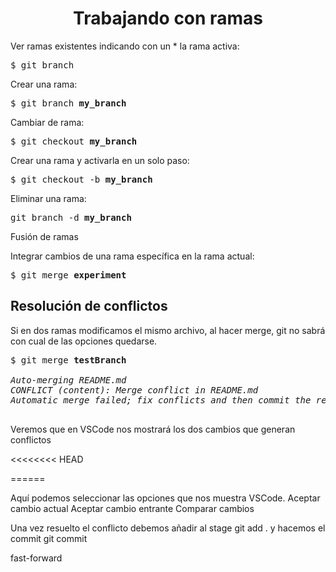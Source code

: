 <h1 align="center">Trabajando con ramas</h1>

Ver ramas existentes indicando con un * la rama activa:
<pre>
$ git branch
</pre>

Crear una rama:
<pre>
$ git branch <b>my_branch</b>
</pre>

Cambiar de rama:
<pre>
$ git checkout <b>my_branch</b>
</pre>

Crear una rama y activarla en un solo paso:
<pre>
$ git checkout -b <b>my_branch</b>
</pre>

Eliminar una rama:
<pre>
git branch -d <b>my_branch</b>
</pre>



Fusión de ramas

Integrar cambios de una rama específica en la rama actual:
<pre>
$ git merge <b>experiment</b>
</pre>

## Resolución de conflictos

Si en dos ramas modificamos el mismo archivo, al hacer merge, git no sabrá con cual de las opciones quedarse.
<pre>
$ git merge <b>testBranch</b>
<i>
Auto-merging README.md
CONFLICT (content): Merge conflict in README.md
Automatic merge failed; fix conflicts and then commit the result.
</i>
</pre>
 Veremos que en VSCode nos mostrará los dos cambios que generan conflictos 
 
 <<<<<<<< HEAD

 ======

 >>>>>>>>>>>>

 Aquí podemos seleccionar las opciones que nos muestra VSCode. 
 Aceptar cambio actual
 Aceptar cambio entrante
 Comparar cambios

 Una vez resuelto el conflicto debemos añadir al stage
 git add .
 y hacemos el commit
 git commit


fast-forward